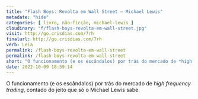 ```yaml
---
title: "Flash Boys: Revolta em Wall Street — Michael Lewis"
metadate: "hide"
categories: [ livro, não-ficção, michael-lewis ]
cloudinary: "f/flash-boys-revolta-em-wall-street.jpg"
visit: http://go.crisdias.com/7rh
finalurl: http://go.crisdias.com/7rh
verb: Leia
permalink: /flash-boys-revolta-em-wall-street
permalink: /flash-boys-revolta-em-wall-street
short: "O funcionamento (e os escândalos) por trás do mercado de *high frequency trading*, contado do jeito que só o Michael Lewis sabe."
date: 2022-10-09 18:59:14
---
```

O funcionamento (e os escândalos) por trás do mercado de *high frequency trading*, contado do jeito que só o Michael Lewis sabe.